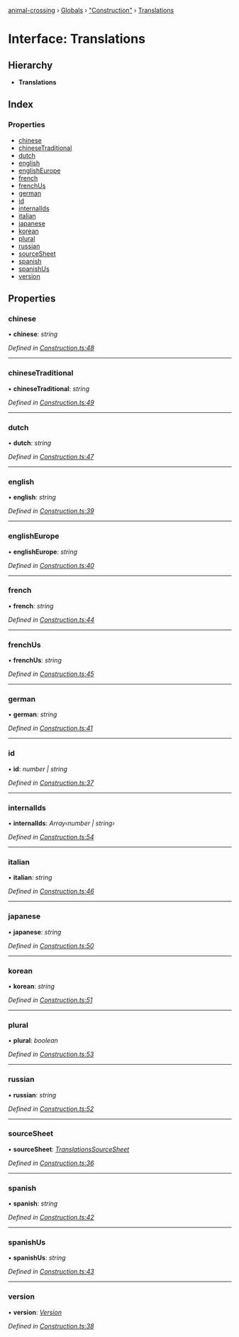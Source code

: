 [animal-crossing](../README.md) › [Globals](../globals.md) › ["Construction"](../modules/_construction_.md) › [Translations](_construction_.translations.md)

# Interface: Translations

## Hierarchy

* **Translations**

## Index

### Properties

* [chinese](_construction_.translations.md#chinese)
* [chineseTraditional](_construction_.translations.md#chinesetraditional)
* [dutch](_construction_.translations.md#dutch)
* [english](_construction_.translations.md#english)
* [englishEurope](_construction_.translations.md#englisheurope)
* [french](_construction_.translations.md#french)
* [frenchUs](_construction_.translations.md#frenchus)
* [german](_construction_.translations.md#german)
* [id](_construction_.translations.md#id)
* [internalIds](_construction_.translations.md#internalids)
* [italian](_construction_.translations.md#italian)
* [japanese](_construction_.translations.md#japanese)
* [korean](_construction_.translations.md#korean)
* [plural](_construction_.translations.md#plural)
* [russian](_construction_.translations.md#russian)
* [sourceSheet](_construction_.translations.md#sourcesheet)
* [spanish](_construction_.translations.md#spanish)
* [spanishUs](_construction_.translations.md#spanishus)
* [version](_construction_.translations.md#version)

## Properties

###  chinese

• **chinese**: *string*

*Defined in [Construction.ts:48](https://github.com/Norviah/animal-crossing/blob/e332c53/module/types/Construction.ts#L48)*

___

###  chineseTraditional

• **chineseTraditional**: *string*

*Defined in [Construction.ts:49](https://github.com/Norviah/animal-crossing/blob/e332c53/module/types/Construction.ts#L49)*

___

###  dutch

• **dutch**: *string*

*Defined in [Construction.ts:47](https://github.com/Norviah/animal-crossing/blob/e332c53/module/types/Construction.ts#L47)*

___

###  english

• **english**: *string*

*Defined in [Construction.ts:39](https://github.com/Norviah/animal-crossing/blob/e332c53/module/types/Construction.ts#L39)*

___

###  englishEurope

• **englishEurope**: *string*

*Defined in [Construction.ts:40](https://github.com/Norviah/animal-crossing/blob/e332c53/module/types/Construction.ts#L40)*

___

###  french

• **french**: *string*

*Defined in [Construction.ts:44](https://github.com/Norviah/animal-crossing/blob/e332c53/module/types/Construction.ts#L44)*

___

###  frenchUs

• **frenchUs**: *string*

*Defined in [Construction.ts:45](https://github.com/Norviah/animal-crossing/blob/e332c53/module/types/Construction.ts#L45)*

___

###  german

• **german**: *string*

*Defined in [Construction.ts:41](https://github.com/Norviah/animal-crossing/blob/e332c53/module/types/Construction.ts#L41)*

___

###  id

• **id**: *number | string*

*Defined in [Construction.ts:37](https://github.com/Norviah/animal-crossing/blob/e332c53/module/types/Construction.ts#L37)*

___

###  internalIds

• **internalIds**: *Array‹number | string›*

*Defined in [Construction.ts:54](https://github.com/Norviah/animal-crossing/blob/e332c53/module/types/Construction.ts#L54)*

___

###  italian

• **italian**: *string*

*Defined in [Construction.ts:46](https://github.com/Norviah/animal-crossing/blob/e332c53/module/types/Construction.ts#L46)*

___

###  japanese

• **japanese**: *string*

*Defined in [Construction.ts:50](https://github.com/Norviah/animal-crossing/blob/e332c53/module/types/Construction.ts#L50)*

___

###  korean

• **korean**: *string*

*Defined in [Construction.ts:51](https://github.com/Norviah/animal-crossing/blob/e332c53/module/types/Construction.ts#L51)*

___

###  plural

• **plural**: *boolean*

*Defined in [Construction.ts:53](https://github.com/Norviah/animal-crossing/blob/e332c53/module/types/Construction.ts#L53)*

___

###  russian

• **russian**: *string*

*Defined in [Construction.ts:52](https://github.com/Norviah/animal-crossing/blob/e332c53/module/types/Construction.ts#L52)*

___

###  sourceSheet

• **sourceSheet**: *[TranslationsSourceSheet](../enums/_construction_.translationssourcesheet.md)*

*Defined in [Construction.ts:36](https://github.com/Norviah/animal-crossing/blob/e332c53/module/types/Construction.ts#L36)*

___

###  spanish

• **spanish**: *string*

*Defined in [Construction.ts:42](https://github.com/Norviah/animal-crossing/blob/e332c53/module/types/Construction.ts#L42)*

___

###  spanishUs

• **spanishUs**: *string*

*Defined in [Construction.ts:43](https://github.com/Norviah/animal-crossing/blob/e332c53/module/types/Construction.ts#L43)*

___

###  version

• **version**: *[Version](../enums/_construction_.version.md)*

*Defined in [Construction.ts:38](https://github.com/Norviah/animal-crossing/blob/e332c53/module/types/Construction.ts#L38)*
